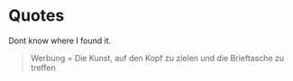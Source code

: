 # Quotes

Dont know where I found it.
> Werbung = Die Kunst, auf den Kopf zu zielen und die Brieftasche zu treffen

